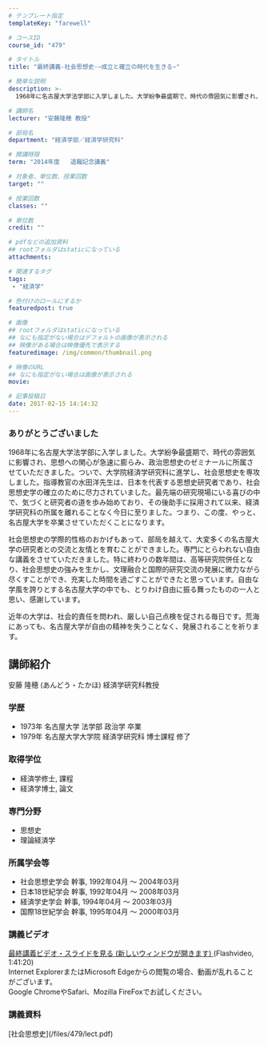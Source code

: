 ```yaml
---
# テンプレート指定
templateKey: "farewell"

# コースID
course_id: "479"

# タイトル
title: "最終講義-社会思想史-−成立と確立の時代を生きる−"

# 簡単な説明
description: >-
  1968年に名古屋大学法学部に入学しました。大学紛争最盛期で、時代の雰囲気に影響され、思想への関心が急速に膨らみ、政治思想史のゼミナールに所属させていただきました。ついで、大学院経済学研究科に進学...

# 講師名
lecturer: "安藤隆穂 教授"

# 部局名
department: "経済学部／経済学研究科"

# 開講時限
term: "2014年度	退職記念講義"

# 対象者、単位数、授業回数
target: ""

# 授業回数
classes: ""

# 単位数
credit: ""

# pdfなどの追加資料
## rootフォルダはstaticになっている
attachments: 

# 関連するタグ
tags:
 - "経済学"

# 色付けのロールにするか
featuredpost: true

# 画像
## rootフォルダはstaticになっている
## なにも指定がない場合はデフォルトの画像が表示される
## 映像がある場合は映像優先で表示する
featuredimage: /img/common/thumbnail.png

# 映像のURL
## なにも指定がない場合は画像が表示される
movie: 

# 記事投稿日
date: 2017-02-15 14:14:32
---
```



### ありがとうございました

1968年に名古屋大学法学部に入学しました。大学紛争最盛期で、時代の雰囲気に影響され、思想への関心が急速に膨らみ、政治思想史のゼミナールに所属させていただきました。ついで、大学院経済学研究科に進学し、社会思想史を専攻しました。指導教官の水田洋先生は、日本を代表する思想史研究者であり、社会思想史学の確立のために尽力されていました。最先端の研究現場にいる喜びの中で、気づくと研究者の道を歩み始めており、その後助手に採用されて以来、経済学研究科の所属を離れることなく今日に至りました。つまり、この度、やっと、名古屋大学を卒業させていただくことになります。

社会思想史の学際的性格のおかげもあって、部局を越えて、大変多くの名古屋大学の研究者との交流と友情とを育むことができました。専門にとらわれない自由な講義をさせていただきました。特に終わりの数年間は、高等研究院併任となり、社会思想史の強みを生かし、文理融合と国際的研究交流の発展に微力ながら尽くすことができ、充実した時間を過ごすことができたと思っています。自由な学風を誇りとする名古屋大学の中でも、とりわけ自由に振る舞ったものの一人と思い、感謝しています。

近年の大学は、社会的責任を問われ、厳しい自己点検を促される毎日です。荒海にあっても、名古屋大学が自由の精神を失うことなく、発展されることを祈ります。


## 講師紹介

安藤 隆穂 (あんどう・たかほ) 経済学研究科教授

### 学歴

* 1973年 名古屋大学 法学部 政治学 卒業
* 1979年 名古屋大学大学院 経済学研究科 博士課程 修了

### 取得学位

* 経済学修士, 課程
* 経済学博士, 論文

### 専門分野

* 思想史
* 理論経済学

### 所属学会等

* 社会思想史学会 幹事, 1992年04月 ～ 2004年03月
* 日本18世紀学会 幹事, 1992年04月 ～ 2008年03月
* 経済学史学会 幹事, 1994年04月 ～ 2003年03月
* 国際18世紀学会 幹事, 1995年04月 ～ 2000年03月


<h3>講義ビデオ</h3>
<p>
<a href="https://nuvideo.media.nagoya-u.ac.jp/embed/b030d3d34c455dbd9268079801358e761b9ec88b" target="blank">最終講義ビデオ・スライドを見る (新しいウィンドウが開きます) </a>
(Flashvideo, 1:41:20)
<br>Internet ExplorerまたはMicrosoft Edgeからの閲覧の場合、動画が乱れることがございます。
<br>Google ChromeやSafari、Mozilla FireFoxでお試しください。
</p>

<h3>講義資料</h3>
<p>
[社会思想史](/files/479/lect.pdf) 
</p>


